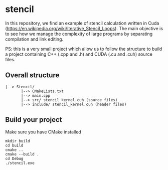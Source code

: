 # stencil

In this repository, we find an example of stencil calculation written in Cuda (https://en.wikipedia.org/wiki/Iterative_Stencil_Loops). 
The main objective is to see how we manage the complexity of large programs by separating compilation and link editing.

PS: this is a very small project which allow us to follow the structure to build a project containing C++ (.cpp and .h) and CUDA (.cu and .cuh) source files.

## Overall structure
```
|--> Stencil/
       |--> CMakeLists.txt
       |--> main.cpp
       |--> src/ stencil_kernel.cuh (source files)
       |--> include/ stencil_kernel.cuh (header files)
```

## Build your project
Make sure you have CMake installed
```
mkdir build
cd build
cmake .. 
cmake --build .
cd Debug 
./stencil.exe
```
